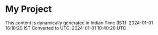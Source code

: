 # My Project

This content is dynamically generated in Indian Time (IST): 2024-01-01 16:10:20 IST
Converted to UTC: 2024-01-01 10:40:20 UTC
